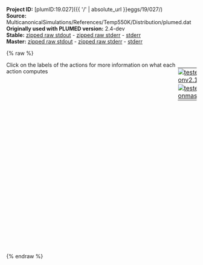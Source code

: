 **Project ID:** [plumID:19.027]({{ '/' | absolute_url }}eggs/19/027/)  
**Source:** MulticanonicalSimulations/References/Temp550K/Distribution/plumed.dat  
**Originally used with PLUMED version:** 2.4-dev  
**Stable:** [zipped raw stdout](plumed.dat.plumed.stdout.txt.zip) - [zipped raw stderr](plumed.dat.plumed.stderr.txt.zip) - [stderr](plumed.dat.plumed.stderr)  
**Master:** [zipped raw stdout](plumed.dat.plumed_master.stdout.txt.zip) - [zipped raw stderr](plumed.dat.plumed_master.stderr.txt.zip) - [stderr](plumed.dat.plumed_master.stderr)  

{% raw %}
<div style="width: 100%; float:left">
<div style="width: 90%; float:left" id="value_details_data/MulticanonicalSimulations/References/Temp550K/Distribution/plumed.dat"> Click on the labels of the actions for more information on what each action computes </div>
<div style="width: 10%; float:left"><table><tr><td style="padding:1px"><a href="plumed.dat.plumed.stderr"><img src="https://img.shields.io/badge/v2.10-passing-green.svg" alt="tested onv2.10" /></a></td></tr><tr><td style="padding:1px"><a href="plumed.dat.plumed_master.stderr"><img src="https://img.shields.io/badge/master-failed-red.svg" alt="tested onmaster" /></a></td></tr></table></div></div>
<pre style="width=97%;">
<span class="plumedtooltip" style="color:blue"># vim:ft=plumed<span class="right">Enables syntax highlighting for PLUMED files in vim. See <a href="https://www.plumed.org/doc-master/user-doc/html/_vim_syntax.html">here for more details. </a><i></i></span></span>
<br/><b name="data/MulticanonicalSimulations/References/Temp550K/Distribution/plumed.datenergy" onclick='showPath("data/MulticanonicalSimulations/References/Temp550K/Distribution/plumed.dat","data/MulticanonicalSimulations/References/Temp550K/Distribution/plumed.datenergy","data/MulticanonicalSimulations/References/Temp550K/Distribution/plumed.datenergy","brown")'>energy</b>: <span class="plumedtooltip" style="color:green">READ<span class="right">Read quantities from a colvar file. <a href="https://www.plumed.org/doc-master/user-doc/html/_r_e_a_d.html" style="color:green">More details</a><i></i></span></span> <span class="plumedtooltip">FILE<span class="right">the name of the file from which to read these quantities<i></i></span></span>=../COLVAR <span class="plumedtooltip">VALUES<span class="right">the values to read from the file<i></i></span></span>=energy  <span class="plumedtooltip">IGNORE_TIME<span class="right"> ignore the time in the colvar file<i></i></span></span>
<br/><span style="display:none;" id="data/MulticanonicalSimulations/References/Temp550K/Distribution/plumed.datenergy">The READ action with label <b>energy</b> calculates the following quantities:<table  align="center" frame="void" width="95%" cellpadding="5%"><tr><td width="5%"><b> Quantity </b>  </td><td><b> Description </b> </td></tr><tr><td width="5%">energy..#!custom</td><td>the names of the output components for this action depend on the actions input file see the example inputs below for details</td></tr></table></span><span class="plumedtooltip" style="color:green">HISTOGRAM<span class="right">Accumulate the average probability density along a few CVs from a trajectory. <a href="https://www.plumed.org/doc-master/user-doc/html/_h_i_s_t_o_g_r_a_m.html" style="color:green">More details</a><i></i></span></span> ...
  <span class="plumedtooltip">ARG<span class="right">the quantities that are being used to construct the histogram<i></i></span></span>=<b name="data/MulticanonicalSimulations/References/Temp550K/Distribution/plumed.datenergy">energy</b>
  <span class="plumedtooltip">GRID_MIN<span class="right"> the lower bounds for the grid<i></i></span></span>=-25000
  <span class="plumedtooltip">GRID_MAX<span class="right"> the upper bounds for the grid<i></i></span></span>=-23500
  <span class="plumedtooltip">GRID_BIN<span class="right">the number of bins for the grid<i></i></span></span>=1000
  <span class="plumedtooltip">BANDWIDTH<span class="right">the bandwidths for kernel density esimtation<i></i></span></span>=50
  <span class="plumedtooltip">NORMALIZATION<span class="right"> This controls how the data is normalized it can be set equal to true, false or ndata<i></i></span></span>=true
  <span class="plumedtooltip">LABEL<span class="right">a label for the action so that its output can be referenced in the input to other actions<i></i></span></span>=<b name="data/MulticanonicalSimulations/References/Temp550K/Distribution/plumed.dathh" onclick='showPath("data/MulticanonicalSimulations/References/Temp550K/Distribution/plumed.dat","data/MulticanonicalSimulations/References/Temp550K/Distribution/plumed.dathh","data/MulticanonicalSimulations/References/Temp550K/Distribution/plumed.dathh","brown")'>hh</b>
... HISTOGRAM
<br/><span style="display:none;" id="data/MulticanonicalSimulations/References/Temp550K/Distribution/plumed.dathh">The HISTOGRAM action with label <b>hh</b> calculates the following quantities:<table  align="center" frame="void" width="95%" cellpadding="5%"><tr><td width="5%"><b> Quantity </b>  </td><td><b> Description </b> </td></tr><tr><td width="5%">hh.value</td><td>the estimate of the histogram as a function of the argument that was obtained</td></tr></table></span><span class="plumedtooltip" style="color:green">DUMPGRID<span class="right">Output the function on the grid to a file with the PLUMED grid format. <a href="https://www.plumed.org/doc-master/user-doc/html/_d_u_m_p_g_r_i_d.html" style="color:green">More details</a><i></i></span></span> <span class="plumedtooltip">GRID<span class="right">the grid you would like to print (can also use ARG for specifying what is being printed)<i></i></span></span>=<b name="data/MulticanonicalSimulations/References/Temp550K/Distribution/plumed.dathh">hh</b> <span class="plumedtooltip">FILE<span class="right"> the file on which to write the grid<i></i></span></span>=histoEne <span class="plumedtooltip">STRIDE<span class="right"> the frequency with which the grid should be output to the file<i></i></span></span>=500 <span class="plumedtooltip">FMT<span class="right">the format that should be used to output real numbers<i></i></span></span>=%15.10f
<span style="display:none;" id="data/MulticanonicalSimulations/References/Temp550K/Distribution/plumed.dat">The DUMPGRID action with label <b></b> calculates something</span><b name="data/MulticanonicalSimulations/References/Temp550K/Distribution/plumed.datff" onclick='showPath("data/MulticanonicalSimulations/References/Temp550K/Distribution/plumed.dat","data/MulticanonicalSimulations/References/Temp550K/Distribution/plumed.datff","data/MulticanonicalSimulations/References/Temp550K/Distribution/plumed.datff","brown")'>ff</b>: <span class="plumedtooltip" style="color:green">CONVERT_TO_FES<span class="right">Convert a histogram to a free energy surface. <a href="https://www.plumed.org/doc-master/user-doc/html/_c_o_n_v_e_r_t__t_o__f_e_s.html" style="color:green">More details</a><i></i></span></span> <span class="plumedtooltip">GRID<span class="right">the histogram that you would like to convert into a free energy surface (old syntax)<i></i></span></span>=<b name="data/MulticanonicalSimulations/References/Temp550K/Distribution/plumed.dathh">hh</b> <span class="plumedtooltip">TEMP<span class="right">the temperature at which you are operating<i></i></span></span>=550.0
<span style="display:none;" id="data/MulticanonicalSimulations/References/Temp550K/Distribution/plumed.datff">The CONVERT_TO_FES action with label <b>ff</b> calculates the following quantities:<table  align="center" frame="void" width="95%" cellpadding="5%"><tr><td width="5%"><b> Quantity </b>  </td><td><b> Description </b> </td></tr><tr><td width="5%">ff.value</td><td>the free energy surface</td></tr></table></span><span class="plumedtooltip" style="color:green">DUMPGRID<span class="right">Output the function on the grid to a file with the PLUMED grid format. <a href="https://www.plumed.org/doc-master/user-doc/html/_d_u_m_p_g_r_i_d.html" style="color:green">More details</a><i></i></span></span> <span class="plumedtooltip">GRID<span class="right">the grid you would like to print (can also use ARG for specifying what is being printed)<i></i></span></span>=<b name="data/MulticanonicalSimulations/References/Temp550K/Distribution/plumed.datff">ff</b> <span class="plumedtooltip">FILE<span class="right"> the file on which to write the grid<i></i></span></span>=fesEne <span class="plumedtooltip">STRIDE<span class="right"> the frequency with which the grid should be output to the file<i></i></span></span>=500 <span class="plumedtooltip">FMT<span class="right">the format that should be used to output real numbers<i></i></span></span>=%15.10f

<span class="plumedtooltip" style="color:green">PRINT<span class="right">Print quantities to a file. <a href="https://www.plumed.org/doc-master/user-doc/html/_p_r_i_n_t.html" style="color:green">More details</a><i></i></span></span> <span class="plumedtooltip">ARG<span class="right">the labels of the values that you would like to print to the file<i></i></span></span>=* <span class="plumedtooltip">FILE<span class="right">the name of the file on which to output these quantities<i></i></span></span>=COLVAR <span class="plumedtooltip">STRIDE<span class="right"> the frequency with which the quantities of interest should be output<i></i></span></span>=1
</pre>
{% endraw %}
